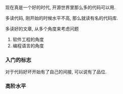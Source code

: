现在真是一个好的时代, 开源世界里那么多的代码可以用.

多读代码, 刚开始的时候水平不高, 那么就读有名的代码库.

多读好的文章, 从多个角度来考虑问题
1. 软件工程的角度
2. 编程语言的角度

### 入门的标志

对于代码好坏开始有了自己的间接, 可以说有了品位.

### 高阶水平

